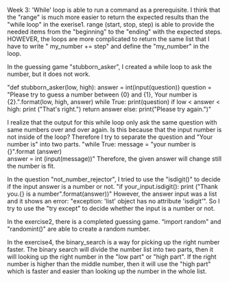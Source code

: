 Week 3:
'While' loop is able to run a command as a prerequisite. 
I think that the "range" is much more easier to return the expected results than the "while loop" in the exerise1. 
range (start, stop, step) is able to provide the needed items from the "beginning" to the "ending" with the expected steps. 
HOWEVER, the loops are more complicated to return the same list that I have to write " my_number += step" and define the "my_number" in the loop. 

In the guessing game "stubborn_asker", I created a while loop to ask the number, but it does not work. 

"def stubborn_asker(low, high):
    answer = int(input(question))
    question = "Please try to guess a number between {0} and {1}, Your number is {2}.".format(low, high, answer)
    while True:
        print(question)
        if low < answer < high:
            print ("That's right.")
            return answer
        else:
            print("Please try again.")"

I realize that the output for this while loop only ask the same question with same numbers over and over again. Is this because that the input number is not inside of the loop? 
Therefore I try to separate the question and "Your number is" into two parts. 
"while True:
      message = "your number is {}".format (answer)        
      answer = int (input(message))" 
Therefore, the given answer will change still the number is fit. 

In the question "not_number_rejector", I tried to use the "isdigit()" to decide if the input answer is a number or not. 
"if your_input.isdigit():
            print ("Thank you.{} is a number".format(answer))"
However, the answer input was a list and it shows an error:
"exception: 'list' object has no attribute 'isdigit'". 
So I try to use the "try except" to decide whether the input is a number or not. 

In the exercise2, there is a completed guessing game. 
“import random" and "randomint()" are able to create a random number.

In the exercise4, the binary_search is a way for picking up the right number faster. The binary search will divide the number list into two parts, then it will looking up the right number in the "low part" or "high part". If the right number is higher than the middle number, then it will use the "high part" which is faster and easier than looking up the number in the whole list. 


